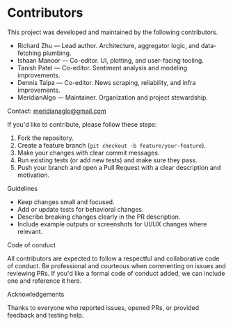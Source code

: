 # Contributors

This project was developed and maintained by the following contributors.

- Richard Zhu — Lead author. Architecture, aggregator logic, and data-fetching plumbing.
- Ishaan Manoor — Co-editor. UI, plotting, and user-facing tooling.
- Tanish Patel — Co-editor. Sentiment analysis and modeling improvements.
- Dennis Talpa — Co-editor. News scraping, reliability, and infra improvements.
- MeridianAlgo — Maintainer. Organization and project stewardship.

Contact: meridianaglo@gmail.com

If you'd like to contribute, please follow these steps:

1. Fork the repository.
2. Create a feature branch (`git checkout -b feature/your-feature`).
3. Make your changes with clear commit messages.
4. Run existing tests (or add new tests) and make sure they pass.
5. Push your branch and open a Pull Request with a clear description and motivation.

Guidelines
- Keep changes small and focused.
- Add or update tests for behavioral changes.
- Describe breaking changes clearly in the PR description.
- Include example outputs or screenshots for UI/UX changes where relevant.

Code of conduct

All contributors are expected to follow a respectful and collaborative code of conduct. Be professional and courteous when commenting on issues and reviewing PRs. If you'd like a formal code of conduct added, we can include one and reference it here.

Acknowledgements

Thanks to everyone who reported issues, opened PRs, or provided feedback and testing help.
